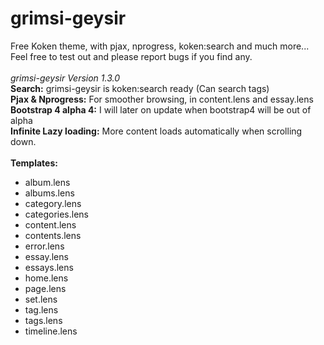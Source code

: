# grimsi-geysir
Free Koken theme, with pjax, nprogress, koken:search and much more...<br>
Feel free to test out and please report bugs if you find any.<br>
<br>
<i>grimsi-geysir Version 1.3.0</i><br>
<strong>Search:</strong> grimsi-geysir is koken:search ready (Can search tags)<br>
<strong>Pjax & Nprogress:</strong> For smoother browsing, in content.lens and essay.lens<br>
<strong>Bootstrap 4 alpha 4:</strong> I will later on update when bootstrap4 will be out of alpha<br>
<strong>Infinite Lazy loading:</strong> More content loads automatically when scrolling down.<br>
<br>
<strong>Templates:</strong> 
<ul>
<li>album.lens</li>
<li>albums.lens</li>
<li>category.lens</li>
<li>categories.lens</li>
<li>content.lens</li>
<li>contents.lens</li>
<li>error.lens</li>
<li>essay.lens</li>
<li>essays.lens</li>
<li>home.lens</li>
<li>page.lens</li>
<li>set.lens</li>
<li>tag.lens</li>
<li>tags.lens</li>
<li>timeline.lens</li>
</ul>
